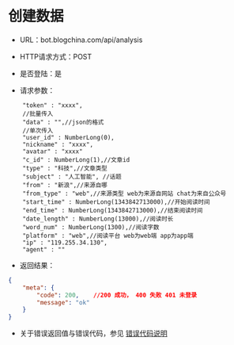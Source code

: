 # 创建数据

- URL：bot.blogchina.com/api/analysis

- HTTP请求方式：POST

- 是否登陆：是

- 请求参数：

```
    "token" : "xxxx",
    //批量传入
    "data" : "",//json的格式
    //单次传入
    "user_id" : NumberLong(0),
    "nickname" : "xxxx",
    "avatar" : "xxxx"
    "c_id" : NumberLong(1),//文章id
    "type" : "科技",//文章类型
    "subject" : "人工智能", //话题
    "from" : "新浪",//来源自哪
    "from_type" : "web",//来源类型 web为来源自网站 chat为来自公众号
    "start_time" : NumberLong(1343842713000),//开始阅读时间
    "end_time" : NumberLong(1343842713000),//结束阅读时间
    "date_length" : NumberLong(13000),//阅读时长
    "word_num" : NumberLong(1300),//阅读字数
    "platform" : "web",//阅读平台 web为web端 app为app端
    "ip" : "119.255.34.130",
    "agent" : ""
```

 

- 返回结果：

```json
{
    "meta": {
        "code": 200,    //200 成功， 400 失败 401 未登录
        "message": "ok"
    }
}

```

- 关于错误返回值与错误代码，参见 [错误代码说明](../README.md)